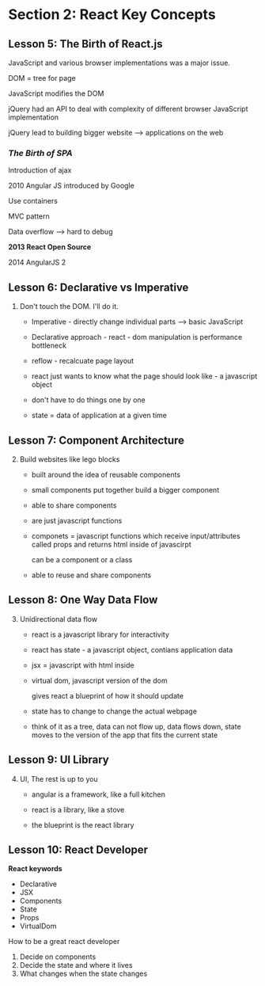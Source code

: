 # Section 2: React Key Concepts

## Lesson 5: The Birth of React.js

JavaScript and various browser implementations was a major issue.

DOM = tree for page

JavaScript modifies the DOM

jQuery had an API to deal with complexity of different browser JavaScript implementation

jQuery lead to building bigger website --> applications on the web

### *The Birth of SPA*

Introduction of ajax

2010 Angular JS introduced by Google

Use containers

MVC pattern

Data overflow --> hard to debug

**2013 React Open Source**

2014 AngularJS 2

## Lesson 6: Declarative vs Imperative

1. Don't touch the DOM. I'll do it.

    - Imperative - directly change individual parts --> basic JavaScript

    - Declarative approach - react - dom manipulation is performance bottleneck

    - reflow - recalcuate page layout

    - react just wants to know what the page should look like - a javascript object

    - don't have to do things one by one

    - state = data of application at a given time

## Lesson 7: Component Architecture

2. Build websites like lego blocks

    - built around the idea of reusable components

    - small components put together build a bigger component

    - able to share components

    - are just javascript functions

    - componets = javascript functions which receive input/attributes called props and returns html inside of javascirpt
    
        can be a component or a class

    - able to reuse and share components

## Lesson 8: One Way Data Flow

3. Unidirectional data flow

    - react is a javascript library for interactivity

    - react has state - a javascript object, contians application data

    - jsx = javascript with html inside

    - virtual dom, javascript version of the dom

        gives react a blueprint of how it should update
    
    - state has to change to change the actual webpage

    - think of it as a tree, data can not flow up, data flows down, state moves to the version of the app that fits the current state

## Lesson 9: UI Library

4. UI, The rest is up to you

    - angular is a framework, like a full kitchen

    - react is a library, like a stove

    - the blueprint is the react library

## Lesson 10: React Developer

**React keywords**

- Declarative
- JSX
- Components
- State
- Props
- VirtualDom

How to be a great react developer
1. Decide on components
2. Decide the state and where it lives
3. What changes when the state changes

